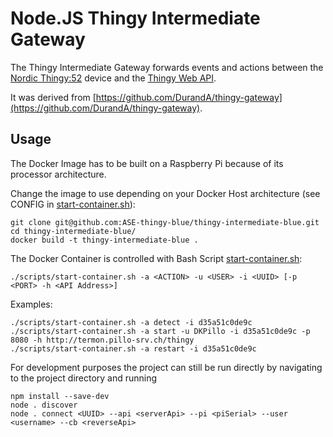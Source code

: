 # Node.JS Thingy Intermediate Gateway

The Thingy Intermediate Gateway forwards events and
actions between the [Nordic Thingy:52](http://www.nordicsemi.com/thingy) device and the [Thingy Web API](https://github.com/ASE-thingy-blue/thingy-api-blue).

It was derived from [https://github.com/DurandA/thingy-gateway](https://github.com/DurandA/thingy-gateway).

## Usage

The Docker Image has to be built on a Raspberry Pi because of its processor architecture.

Change the image to use depending on your Docker Host architecture (see CONFIG in [start-container.sh](https://github.com/ASE-thingy-blue/thingy-intermediate-blue/blob/master/scripts/start-container.sh)):
        
    git clone git@github.com:ASE-thingy-blue/thingy-intermediate-blue.git
    cd thingy-intermediate-blue/
    docker build -t thingy-intermediate-blue .

The Docker Container is controlled with Bash Script [start-container.sh](https://github.com/ASE-thingy-blue/thingy-intermediate-blue/blob/master/scripts/start-container.sh):

    ./scripts/start-container.sh -a <ACTION> -u <USER> -i <UUID> [-p <PORT> -h <API Address>]

Examples:

    ./scripts/start-container.sh -a detect -i d35a51c0de9c
    ./scripts/start-container.sh -a start -u DKPillo -i d35a51c0de9c -p 8080 -h http://termon.pillo-srv.ch/thingy
    ./scripts/start-container.sh -a restart -i d35a51c0de9c

For development purposes the project can still be run directly by navigating to the project directory and running

    npm install --save-dev
    node . discover
    node . connect <UUID> --api <serverApi> --pi <piSerial> --user <username> --cb <reverseApi>

